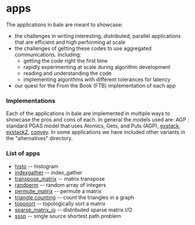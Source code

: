 # apps

The applications in bale are meant to showcase:

- the challenges in writing interesting, distributed, parallel applications that are efficient and high performing at scale
- the challenges of getting these codes to use aggregated communications. Including:
  - getting the code right the first time
  - rapidly experimenting at scale during algorithm development
  - reading and understanding the code
  - implementing algorithms with different tolerances for latency
- our quest for the From the Book (FTB) implementation of each app

### Implementations

Each of the applications in bale are implemented in multiple ways to showcase the pros and cons of each. In general the models used are: AGP : standard PGAS model that uses Atomics, Gets, and Puts (AGP), [exstack](../exstack/README.md), [exstack2](../exstack/README.md), [convey](../convey/README.md). In some applications we have included other variants in the "alternatives" directory.

### List of apps

- [histo](histo_src/README.md)  -- histogram
- [indexgather](ig_src/README.md) -- index_gather
- [transpose_matrix](transpose_matrix_src/README.md)  -- matrix transpose
- [randperm](randperm_src/README.md) -- random array of integers
- [permute_matrix](permute_matrix_src/README.md) -- permute a matrix
- [triangle counting](triangle_src/README.md) -- count the triangles in a graph
- [toposort](topo_src/README.md) -- topologically sort a matrix
- [sparse_matrix_io](sparse_matrix_io_src/README.md) -- distributed sparse matrix I/O
- [sssp](sssp_src/README.md) -- single source shortest path problem

